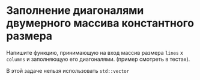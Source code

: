 # Заполнение диагоналями двумерного массива константного размера

Напишите функцию, принимающую на вход массив размера `lines` x `columns` и заполняющую его диагоналями.
(пример смотреть в тестах).

В этой задаче нельзя использовать `std::vector`
